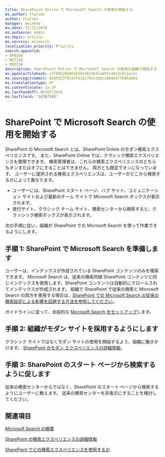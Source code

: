 ```yaml
---
title: SharePoint Online で Microsoft Search の使用を開始する
ms.author: tlarsen
author: tlarsen
manager: mnirkhe
ms.date: 12/11/2018
ms.audience: Admin
ms.topic: article
ms.service: mssearch
localization_priority: Priority
search.appverid:
- BFB160
- MET150
- MOE150
description: SharePoint Online で Microsoft Search の使用を組織で開始する
ms.openlocfilehash: cff89b29b06d1592db15642a697cd414c011ecbc
ms.sourcegitcommit: 9345523f0143f613c702cd3dcc084b5f7bd6a0b5
ms.translationtype: HT
ms.contentlocale: ja-JP
ms.lasthandoff: 06/07/2019
ms.locfileid: "34767183"
---
```

# <a name="get-started-with-microsoft-search-in-sharepoint"></a>SharePoint で Microsoft Search の使用を開始する

SharePoint の Microsoft Search とは、SharePoint Online のモダン検索エクスペリエンスです。 また、SharePoint Online では、クラシック検索エクスペリエンスも使用できます。 検索管理者は、これらの検索エクスペリエンスのどちらもオンまたはオフにすることはできません。 両方とも既定でオンになっています。 ユーザーに提供される検索エクスペリエンスは、ユーザーがどこから検索するかによって異なります。

- ユーザーには、SharePoint スタート ページ、ハブ サイト、コミュニケーション サイトおよび最新のチーム サイトで Microsoft Search ボックスが表示されます。
- 発行サイト、クラシック チーム サイト、検索センターから検索すると、クラッシック検索ボックスが表示されます。

次の手順に従い、組織が SharePoint での Microsoft Search を使って作業できるようにします。

## <a name="step-1-prepare-for-microsoft-search-in-sharepoint"></a>手順 1: SharePoint で Microsoft Search を準備します

ユーザーは、インデックスが作成されている SharePoint コンテンツのみを検索できます。 Microsoft Search は、従来の検索同様 SharePoint コンテンツと同じインデックスを使用します。SharePoint コンテンツは自動的にクロールされてインデックスが作成されます。 組織で SharePoint で従来の検索と Microsoft Search の両方を使用する場合は、[SharePoint での Microsoft Search の従来の検索設定による影響を回避する方法を参照してください](https://docs.microsoft.com/sharepoint/differences-classic-modern-search)。

ガイドラインに従って、全般的な [Microsoft Search をセットアップ](set-up-microsoft-search.md)します。


## <a name="step-2-get-your-organization-to-adopt-modern-sites"></a>手順 2: 組織がモダン サイトを採用するようにします

クラシック サイトではなくモダン サイトの使用を開始するよう、組織に働きかけます。 [SharePoint のモダン エクスペリエンスの詳細情報](https://support.office.com/article/SharePoint-classic-and-modern-experiences-5725c103-505d-4a6e-9350-300d3ec7d73f)。

## <a name="step-3-promote-searching-from-the-sharepoint-start-page"></a>手順 3: SharePoint のスタート ページから検索するように促します

従来の検索センターからではなく、SharePoint のスタート ページから検索するようにユーザーに教えます。 従来の検索センターを非表示にすることを検討してください。

## <a name="see-also"></a>関連項目
[Microsoft Search の概要](overview-microsoft-search.md)


  [SharePoint の検索エクスペリエンスの詳細情報](https://docs.microsoft.com/ja-JP/sharepoint/overview-of-search)

[SharePoint でどの検索エクスペリエンスを使用するか](https://docs.microsoft.com/sharepoint/get-started-with-modern-search-experience)
